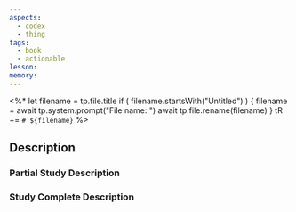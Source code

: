 ```yaml
---
aspects: 
  - codex
  - thing
tags: 
  - book
  - actionable
lesson: 
memory: 
---
```


<%*
let filename = tp.file.title
if ( filename.startsWith("Untitled") ) {
  filename = await tp.system.prompt("File name: ")
  await tp.file.rename(filename)
} 
tR += `# ${filename}`
%>

## Description

### Partial Study Description

### Study Complete Description
